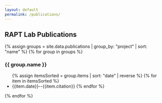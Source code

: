 ```yaml
---
layout: default
permalink: /publications/
---
```


## RAPT Lab Publications

{% assign groups = site.data.publications | group_by: "project" | sort: "name" %}
{% for group in groups %}
<h3>{{ group.name }}</h3>
<ul>
{% assign itemsSorted = group.items | sort: "date" | reverse %}
{% for item in itemsSorted %}
<li>{{item.date}}--{{item.citation}}
{% endfor %}
</ul>
{% endfor %}

